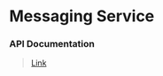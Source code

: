 # Messaging Service

### API Documentation
> [Link](https://documenter.getpostman.com/view/15922626/UVJkBDhS)